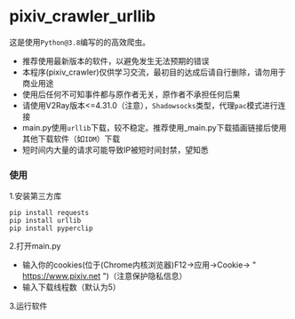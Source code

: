# pixiv_crawler_urllib
这是使用`Python@3.8`编写的的高效爬虫。


- 推荐使用最新版本的软件，以避免发生无法预期的错误 
- 本程序(pixiv_crawler)仅供学习交流，最初目的达成后请自行删除，请勿用于商业用途 
- 使用后任何不可知事件都与原作者无关，原作者不承担任何后果 
- 请使用V2Ray版本<=4.31.0（注意），`Shadowsocks`类型，代理`pac`模式进行连接
- main.py使用`urllib`下载，较不稳定。推荐使用_main.py下载插画链接后使用其他下载软件（如`IDM`）下载
- 短时间内大量的请求可能导致IP被短时间封禁，望知悉


### 使用

1.安装第三方库
```
pip install requests
pip install urllib
pip install pyperclip
```

2.打开main.py
- 输入你的cookies(位于(Chrome内核浏览器)F12->应用->Cookie-> " https://www.pixiv.net ")（注意保护隐私信息）
- 输入下载线程数（默认为5）

3.运行软件
